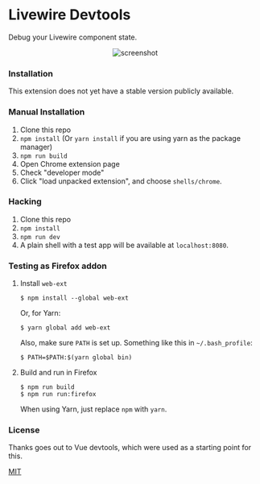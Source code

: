 # Livewire Devtools

Debug your Livewire component state.

<p align="center"><img src="https://raw.githubusercontent.com/beyondcode/livewire-devtools/master/media/screenshot-shadow.png" alt="screenshot"></p>

### Installation

This extension does not yet have a stable version publicly available.


### Manual Installation

1. Clone this repo
2. `npm install` (Or `yarn install` if you are using yarn as the package manager)
3. `npm run build`
4. Open Chrome extension page
5. Check "developer mode"
6. Click "load unpacked extension", and choose `shells/chrome`.

### Hacking

1. Clone this repo
2. `npm install`
3. `npm run dev`
4. A plain shell with a test app will be available at `localhost:8080`.

### Testing as Firefox addon

 1. Install `web-ext`

	~~~~
	$ npm install --global web-ext
	~~~~

	Or, for Yarn:

	~~~~
	$ yarn global add web-ext
	~~~~

	Also, make sure `PATH` is set up. Something like this in `~/.bash_profile`:

	~~~~
	$ PATH=$PATH:$(yarn global bin)
	~~~~

 2. Build and run in Firefox

	~~~~
	$ npm run build
	$ npm run run:firefox
	~~~~

	When using Yarn, just replace `npm` with `yarn`.


### License

Thanks goes out to Vue devtools, which were used as a starting point for this.

[MIT](http://opensource.org/licenses/MIT)

